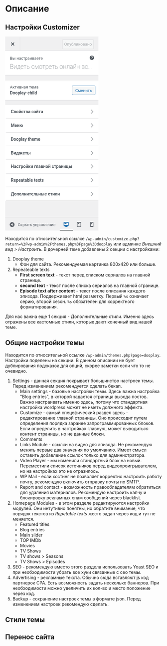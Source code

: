 # Описание

## Настройки Customizer
![Customizer](./readme-assets/customizer.png)

Находится по относительной ссылке `/wp-admin/customize.php?return=%2Fwp-admin%2Fthemes.php%3Fpage%3Ddooplay` или админке *Внешний вид > Настроить*.
В дочерней теме добавлены 2 секции с настройками:
1. Dooplay theme
	- Фон для сайта. Рекомендуемая картинка 800x420 или больше.
2. Repeateable texts
	- **First screen text** - текст перед списком сериалов на главной странице.
	- **second text** - текст после списка сериалов на главной странице.
	- **Episode text after content** - текст после описания каждого эпизода. Поддерживает html разметку. Первый `%s` означает серию, второй сезон. `%s` обязателен для корректного форматирования.

Для нас важна еще 1 секция - Дополнительные стили. Именно здесь отражены все кастомные стили, которые дают конечный вид нашей теме.

## Общие настройки темы
Находится по относительной ссылке `/wp-admin/themes.php?page=dooplay`. Настройки поделены на секции. В данном описании не бует дублирования подсказок для опций, скорее заметки если что то не очевидно.
1. Settings - данная секция покрывает большинство настроек темы. Перед изменением рекомендуется сделать бекап.
	- Main settings - базовые настройки темы. Здесь важна настройка "Blog entries", в которой задается страница вывода постов. Важно настраивать именно здесь, потому что стандартная настройка wordpress может не иметь должного эффекта.
	- Customize - самый спецефический раздел здесь - редактирование главной страницы. Оно происходит путем определения порядка заранее запрограммированных блоков. Если определить в настройках главную, может выводиться контент страницы, но не данные блоки.
	- Comments
	- Links Module - ссылки на видео для эпизода. Не рекомендую менять первые два значения по умолчанию. Имеет смысл оставить добавление ссылок только для администратора.
	- Video Player - мы изменили стандартный блок на новый. Переместили список источников перед видеопроигрывателем, но на настройках это не отразилось.
	- WP Mail - если хостинг не позволяет корректно настроить работу почту, рекомендую включить отправку почты по SMTP.
	- Report and contact - возможность правообладателям обратиться для удаления материалов. Рекомендую настроить капчу и блокировку рекламных спам сообщений через blacklist.
2. Homepage Modules - в этом разделе редактируются настройки модулей. Они интутивно понятны, но обратите внимание, что порядок текстов из *Repetable texts* жесто задан через код и тут не меняется.
	- Featured titles
	- Blog entries
	- Main slider
	- TOP IMDb
	- Movies
	- TV Shows
	- TV shows > Seasons
	- TV Shows > Episodes
3. SEO - рекомендую вместо этого раздела использовать Yoast SEO и при необходимости убрать все хуки связанные с сео темы.
4. Advertising - рекламные текста. Обычно сюда вставляют js код партнерок CPA. Есть возможность задать несколько баннеров. При необходимости можно увеличить их кол-во и место положение через код.
5. Backup - сохранение настроек темы в формате json. Перед изменением настроек рекомендую сделать.

## Стили темы

## Перенос сайта


